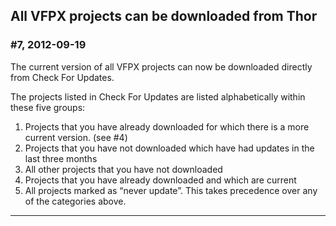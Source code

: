All VFPX projects can be downloaded from Thor
---

### <a name="Headline7">#7, 2012-09-19</a>

The current version of all VFPX projects can now be downloaded directly from Check For Updates. <!-- TBL -->

The projects listed in Check For Updates are listed alphabetically within these five groups:
1. Projects that you have already downloaded for which there is a more current version. (see #4)
1. Projects that you have not downloaded which have had updates in the last three months
1. All other projects that you have not downloaded
1. Projects that you have already downloaded and which are current
1. All projects marked as “never update”.  This takes precedence over any of the categories above.

---
